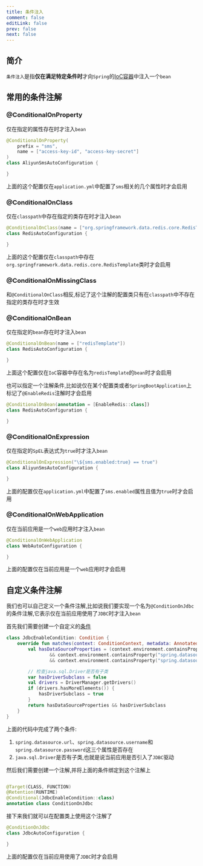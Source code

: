 ```yaml
---
title: 条件注入
comment: false
editLink: false
prev: false
next: false
---
```


## 简介

`条件注入`是指**仅在满足特定条件时**才向`Spring`的[IoC容器](./IoC容器.md)中注入一个`bean`


## 常用的条件注解

### @ConditionalOnProperty

仅在指定的属性存在时才注入`bean`

```kotlin
@ConditionalOnProperty(
    prefix = "sms",
    name = ["access-key-id", "access-key-secret"]
)
class AliyunSmsAutoConfiguration {

}
```

上面的这个配置仅在`application.yml`中配置了`sms`相关的几个属性时才会启用

### @ConditionalOnClass

仅在`classpath`中存在指定的类存在时才注入`bean`

```kotlin
@ConditionalOnClass(name = ["org.springframework.data.redis.core.RedisTemplate"])
class RedisAutoConfiguration {

}
```

上面的这个配置仅在`classpath`中存在`org.springframework.data.redis.core.RedisTemplate`类时才会启用


### @ConditionalOnMissingClass

和`@ConditionalOnClass`相反,标记了这个注解的配置类只有在`classpath`中不存在指定的类存在时才生效

### @ConditionalOnBean

仅在指定的`bean`存在时才注入`bean`

```kotlin
@ConditionalOnBean(name = ["redisTemplate"])
class RedisAutoConfiguration {

}
```

上面这个配置仅在`IoC`容器中存在名为`redisTemplate`的`bean`时才会启用

也可以指定一个注解条件,比如说仅在某个配置类或者`SpringBootApplication`上标记了`@EnableRedis`注解时才会启用

```kotlin
@ConditionalOnBean(annotation = [EnableRedis::class])
class RedisAutoConfiguration {

}
```

### @ConditionalOnExpression

仅在指定的`SpEL`表达式为`true`时才注入`bean`

```kotlin
@ConditionalOnExpression("\${sms.enabled:true} == true")
class AliyunSmsAutoConfiguration {

}
```

上面的配置仅在`application.yml`中配置了`sms.enabled`属性且值为`true`时才会启用

### @ConditionalOnWebApplication

仅在当前应用是一个`web`应用时才注入`bean`

```kotlin
@ConditionalOnWebApplication
class WebAutoConfiguration {

}
```

上面的配置仅在当前应用是一个`web`应用时才会启用


## 自定义条件注解

我们也可以自己定义一个条件注解,比如说我们要实现一个名为`@ConditionOnJdbc`的条件注解,它表示仅在当前应用使用了`JDBC`时才注入`bean`

首先我们需要创建一个自定义的[条件](https://docs.spring.io/spring-framework/docs/current/javadoc-api/org/springframework/context/annotation/Condition.html)

```kotlin
class JdbcEnableCondition: Condition {
    override fun matches(context: ConditionContext, metadata: AnnotatedTypeMetadata): Boolean {
        val hasDataSourceProperties = (context.environment.containsProperty("spring.datasource.url")
                && context.environment.containsProperty("spring.datasource.username")
                && context.environment.containsProperty("spring.datasource.password"))

        // 检查java.sql.Driver是否有子类
        var hasDriverSubclass = false
        val drivers = DriverManager.getDrivers()
        if (drivers.hasMoreElements()) {
            hasDriverSubclass = true
        }
        return hasDataSourceProperties && hasDriverSubclass
    }
}
```

上面的代码中完成了两个条件:

1. `spring.datasource.url`、`spring.datasource.username`和`spring.datasource.password`这三个属性是否存在
2. `java.sql.Driver`是否有子类,也就是说当前应用是否引入了`JDBC`驱动

然后我们需要创建一个注解,并将上面的条件绑定到这个注解上

```kotlin

@Target(CLASS, FUNCTION)
@Retention(RUNTIME)
@Conditional(JdbcEnableCondition::class)
annotation class ConditionOnJdbc
```

接下来我们就可以在配置类上使用这个注解了

```kotlin
@ConditionOnJdbc
class JdbcAutoConfiguration {

}
```

上面的配置仅在当前应用使用了`JDBC`时才会启用
